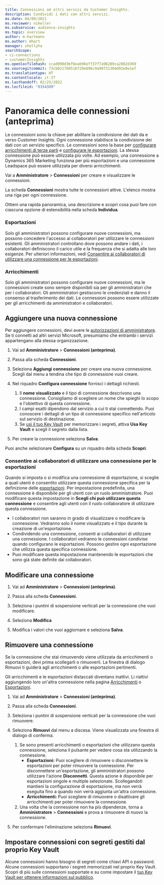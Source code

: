 ```yaml
---
title: Connessioni ad altri servizi da Customer Insights.
description: Condividi i dati con altri servizi.
ms.date: 04/09/2021
ms.reviewer: nikeller
ms.subservice: audience-insights
ms.topic: overview
author: m-hartmann
ms.author: mhart
manager: shellyha
searchScope:
- ci-connections
- customerInsights
ms.openlocfilehash: ccad090d3bf6eab96eff37f7a96289ca2882d369
ms.sourcegitcommit: 73cb021760516729e696c9a90731304d92e0e1ef
ms.translationtype: HT
ms.contentlocale: it-IT
ms.lasthandoff: 02/25/2022
ms.locfileid: "8354389"
---
```

# <a name="connections-preview-overview"></a>Panoramica delle connessioni (anteprima)

Le connessioni sono la chiave per abilitare la condivisione dei dati da e verso Customer Insights. Ogni connessione stabilisce la condivisione dei dati con un servizio specifico. Le connessioni sono la base per [configurare arricchimenti di terze parti](enrichment-hub.md) e [configurare le esportazioni](export-destinations.md). La stessa connessione può essere utilizzata più volte. Ad esempio, una connessione a Dynamics 365 Marketing funziona per più esportazioni e una connessione Leadspace può essere utilizzata per diversi arricchimenti.

Vai a **Amministratore** > **Connessioni** per creare e visualizzare le connessioni.

La scheda **Connessioni** mostra tutte le connessioni attive. L'elenco mostra una riga per ogni connessione. 

Ottieni una rapida panoramica, una descrizione e scopri cosa puoi fare con ciascuna opzione di estensibilità nella scheda **Individua**.

### <a name="exports"></a>Esportazioni

Solo gli amministratori possono configurare nuove connessioni, ma possono concedere l'accesso ai collaboratori per utilizzare le connessioni esistenti. Gli amministratori controllano dove possono andare i dati, i collaboratori definiscono il carico utile e la frequenza che si adatta alle loro esigenze. Per ulteriori informazioni, vedi [Consentire ai collaboratori di utilizzare una connessione per le esportazioni](#allow-contributors-to-use-a-connection-for-exports).

### <a name="enrichments"></a>Arricchimenti

Solo gli amministratori possono configurare nuove connessioni, ma le connessioni create sono sempre disponibili sia per gli amministratori che per i collaboratori. Gli amministratori gestiscono le credenziali e danno il consenso al trasferimento dei dati. Le connessioni possono essere utilizzate per gli arricchimenti da amministratori e collaboratori.

## <a name="add-a-new-connection"></a>Aggiungere una nuova connessione

Per aggiungere connessioni, devi avere le [autorizzazioni di amministratore](permissions.md). Se ti connetti ad altri servizi Microsoft, presumiamo che entrambi i servizi appartengano alla stessa organizzazione.

1. Vai ad **Amministratore** > **Connessioni (anteprima)**.

1. Passa alla scheda **Connessioni**.

1. Seleziona **Aggiungi connessione** per creare una nuova connessione. Scegli dal menu a tendina che tipo di connessione vuoi creare.

1. Nel riquadro **Configura connessione** fornisci i dettagli richiesti. 
   1. Il **nome visualizzato** e il tipo di connessione descrivono una connessione. Consigliamo di scegliere un nome che spieghi lo scopo e l'obiettivo di questa connessione.
   1. I campi esatti dipendono dal servizio a cui ti stai connettendo. Puoi conoscere i dettagli di un tipo di connessione specifico nell'articolo sul servizio di destinazione.
   1. Se [usi il tuo Key Vault](use-azure-key-vault.md) per memorizzare i segreti, attiva **Usa Key Vault** e scegli il segreto dalla lista.

1. Per creare la connessione seleziona **Salva**.

Puoi anche selezionare **Configura** su un riquadro della scheda **Scopri**.

### <a name="allow-contributors-to-use-a-connection-for-exports"></a>Consentire ai collaboratori di utilizzare una connessione per le esportazioni

Quando si imposta o si modifica una connessione di esportazione, si sceglie a quali utenti è consentito utilizzare questa connessione specifica per la definizione delle [esportazioni](export-destinations.md). Per impostazione predefinita, una connessione è disponibile per gli utenti con un ruolo amministratore. Puoi modificare questa impostazione in **Scegli chi può utilizzare questa connessione** e consentire agli utenti con il ruolo collaboratore di utilizzare questa connessione.

- I collaboratori non saranno in grado di visualizzare o modificare la connessione. Vedranno solo il nome visualizzato e il tipo durante la creazione di un'esportazione.
- Condividendo una connessione, consenti ai collaboratori di utilizzare una connessione. I collaboratori vedranno le connessioni condivise quando configurano le esportazioni. Possono gestire ogni esportazione che utilizza questa specifica connessione.
- Puoi modificare questa impostazione mantenendo le esportazioni che sono già state definite dai collaboratori.

## <a name="edit-a-connection"></a>Modificare una connessione

1. Vai ad **Amministratore** > **Connessioni (anteprima)**.

1. Passa alla scheda **Connessioni**.

1. Seleziona i puntini di sospensione verticali per la connessione che vuoi modificare.

1. Seleziona **Modifica**

1. Modifica i valori che vuoi aggiornare e seleziona **Salva**.

## <a name="remove-a-connection"></a>Rimuovere una connessione

Se la connessione che stai rimuovendo viene utilizzata da arricchimenti o esportazioni, devi prima scollegarli o rimuoverli. La finestra di dialogo Rimuovi ti guiderà agli arricchimenti o alle esportazioni pertinenti. 

Gli arricchimenti e le esportazioni distaccati diventano inattivi. Li riattivi aggiungendo loro un'altra connessione nella pagina [Arricchimenti](enrichment-hub.md) o [Esportazioni](export-destinations.md).

1. Vai ad **Amministratore** > **Connessioni (anteprima)**.

1. Passa alla scheda **Connessioni**.

1. Seleziona i puntini di sospensione verticali per la connessione che vuoi rimuovere.

1. Seleziona **Rimuovi** dal menu a discesa. Viene visualizzata una finestra di dialogo di conferma.

   1. Se sono presenti arricchimenti o esportazioni che utilizzano questa connessione, seleziona il pulsante per vedere cosa sta utilizzando la connessione.
      - **Esportazioni:** Puoi scegliere di rimuovere o disconnettere le esportazioni per poter rimuovere la connessione. Per disconnettere un'esportazione, gli amministratori possono utilizzare l'azione **Disconnetti**. Questa azione è disponibile per esportazioni singole e multiple selezionate. Scollegandoti mantieni la configurazione di esportazione, ma non verrà eseguita fino a quando non verrà aggiunta un'altra connessione.
      - **Arricchimenti:** Puoi scegliere di rimuovere o disattivare gli arricchimenti per poter rimuovere la connessione. 
   1. Una volta che la connessione non ha più dipendenze, torna a **Amministratore** > **Connessioni** e prova a rimuovere di nuovo la connessione.

1. Per confermare l'eliminazione seleziona **Rimuovi**.

## <a name="set-up-connections-with-secrets-managed-by-your-own-key-vault"></a>Impostare connessioni con segreti gestiti dal proprio Key Vault

Alcune connessioni hanno bisogno di segreti come chiavi API o password. Alcune connessioni supportano i segreti memorizzati nel proprio Key Vault. Scopri di più sulle connessioni supportate e su come impostare il [tuo Key Vault per ottenere informazioni sul pubblico](use-azure-key-vault.md).
